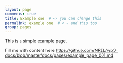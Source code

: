 ```yaml
---
layout: page
comments: true
title: Example one  # <- you can change this
permalink: example_one  # < - and this too
group: pages
---
```


This is a simple example page.

Fill me with content here https://github.com/NREL/wp3-docs/blob/master/docs/pages/example_page_001.md

 

